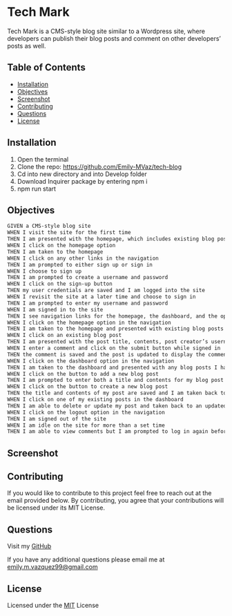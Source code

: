 
# Tech Mark

Tech Mark is a CMS-style blog site similar to a Wordpress site, where developers can publish their blog posts and comment on other developers’ posts as well.


## Table of Contents

- [Installation](#installation)
- [Objectives](#objectives)
- [Screenshot](#screenshot)
- [Contributing](#contributing)
- [Questions](#questions)
- [License](#license)
## Installation

1. Open the terminal
2. Clone the repo: https://github.com/Emily-MVaz/tech-blog
3. Cd into new directory and into Develop folder
4. Download Inquirer package by entering npm i
5. npm run start
## Objectives

```md
GIVEN a CMS-style blog site
WHEN I visit the site for the first time
THEN I am presented with the homepage, which includes existing blog posts if any have been posted; navigation links for the homepage and the dashboard; and the option to log in
WHEN I click on the homepage option
THEN I am taken to the homepage
WHEN I click on any other links in the navigation
THEN I am prompted to either sign up or sign in
WHEN I choose to sign up
THEN I am prompted to create a username and password
WHEN I click on the sign-up button
THEN my user credentials are saved and I am logged into the site
WHEN I revisit the site at a later time and choose to sign in
THEN I am prompted to enter my username and password
WHEN I am signed in to the site
THEN I see navigation links for the homepage, the dashboard, and the option to log out
WHEN I click on the homepage option in the navigation
THEN I am taken to the homepage and presented with existing blog posts that include the post title and the date created
WHEN I click on an existing blog post
THEN I am presented with the post title, contents, post creator’s username, and date created for that post and have the option to leave a comment
WHEN I enter a comment and click on the submit button while signed in
THEN the comment is saved and the post is updated to display the comment, the comment creator’s username, and the date created
WHEN I click on the dashboard option in the navigation
THEN I am taken to the dashboard and presented with any blog posts I have already created and the option to add a new blog post
WHEN I click on the button to add a new blog post
THEN I am prompted to enter both a title and contents for my blog post
WHEN I click on the button to create a new blog post
THEN the title and contents of my post are saved and I am taken back to an updated dashboard with my new blog post
WHEN I click on one of my existing posts in the dashboard
THEN I am able to delete or update my post and taken back to an updated dashboard
WHEN I click on the logout option in the navigation
THEN I am signed out of the site
WHEN I am idle on the site for more than a set time
THEN I am able to view comments but I am prompted to log in again before I can add, update, or delete comments
```
## Screenshot
## Contributing


If you would like to contribute to this project feel free to reach out at the email provided below. By contributing, you agree that your contributions will be licensed under its MIT License.
## Questions


Visit my [GitHub](https://github.com/Emily-MVaz)
  
If you have any additional questions please email me at emily.m.vazquez99@gmail.com
## License

Licensed under the [MIT](https://choosealicense.com/licenses/mit/) License


